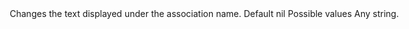 <Option name="`description`">
Changes the text displayed under the association name.

![](/assets/img/associations/description-option.jpg)

#### Default

`nil`

#### Possible values

Any string.
</Option>
